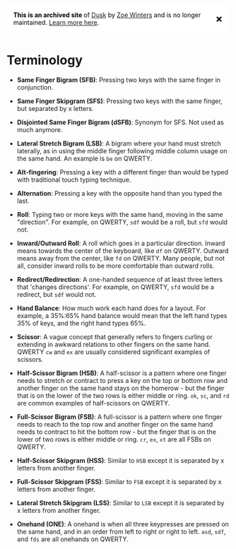 <div class="collapsible" style="display: inline-flex; align-items: center; justify-content: left; border-radius: 5px; padding: 0px 15px; margin-bottom: 10px; background-color: #ffffffff; color: black;">

  <div style="margin-right: 15px;">
    <b>This is an archived site </b> of <a href="https://luminespire.github.io/dusk/">Dusk</a> by <a href="https://github.com/Aorta3698">Zoe Winters</a> and is no longer maintained. <a href="https://github.com/luminespire/dusk/blob/main/README.md">Learn more here</a>.
  </div>

  <span class="close" style="cursor: pointer; font-size: 24px; font-weight: bold; position: relative;">&times;</span>

</div>

<script>
  const banner = document.querySelector('.collapsible');
  const closeButton = banner.querySelector('.close');

  if (localStorage.getItem('bannerClosed') === 'true') {
    banner.style.display = 'none';
  }

  closeButton.addEventListener('click', (event) => {
    banner.style.display = 'none';
    localStorage.setItem('bannerClosed', 'true');
  });
</script>


# Terminology

- **Same Finger Bigram (SFB)**: Pressing two keys with the same finger in conjunction.

- **Same Finger Skipgram (SFS)**: Pressing two keys with the same finger, but separated by x letters.

- **Disjointed Same Finger Bigram (dSFB)**: Synonym for SFS. Not used as much anymore.

- **Lateral Stretch Bigram (LSB)**: A bigram where your hand must stretch laterally, as in using the middle finger following middle column usage on the same hand. An example is `be` on QWERTY.

- **Alt-fingering**: Pressing a key with a different finger than would be typed with traditional touch typing technique.

- **Alternation**: Pressing a key with the opposite hand than you typed the last.

- **Roll**: Typing two or more keys with the same hand, moving in the same "direction". For example, on QWERTY, `sdf` would be a roll, but `sfd` would not.

- **Inward/Outward Roll**: A roll which goes in a particular direction. Inward means towards the center of the keyboard, like `df` on QWERTY. Outward means away from the center, like `fd` on QWERTY. Many people, but not all, consider inward rolls to be more comfortable than outward rolls.

- **Redirect/Redirection**: A one-handed sequence of at least three letters that 'changes directions'. For example, on QWERTY, `sfd` would be a redirect, but `sdf` would not.

- **Hand Balance**: How much work each hand does for a layout. For example, a 35%:65% hand balance would mean that the left hand types 35% of keys, and the right hand types 65%.

- **Scissor**: A vague concept that generally refers to fingers curling or extending in awkward relations to other fingers on the same hand. QWERTY `cw` and `ex` are usually considered significant examples of scissors.

- **Half-Scissor Bigram (HSB)**: A half-scissor is a pattern where one finger needs to stretch or contract to press a key on the top or bottom row and another finger on the same hand stays on the homerow - but the finger that is on the lower of the two rows is either middle or ring. `ok`, `sc`, and `rd` are common examples of half-scissors on QWERTY.

- **Full-Scissor Bigram (FSB)**: A full-scissor is a pattern where one finger needs to reach to the top row and another finger on the same hand needs to contract to hit the bottom row - but the finger that is on the lower of two rows is either middle or ring. `cr`, `ex`, `xt` are all FSBs on QWERTY.

- **Half-Scissor Skipgram (HSS)**: Similar to `HSB` except it is separated by x letters from another finger.

- **Full-Scissor Skipgram (FSS)**: Similar to `FSB` except it is separated by x letters from another finger.

- **Lateral Stretch Skipgram (LSS)**: Similar to `LSB` except it is separated by x letters from another finger.

- **Onehand (ONE)**: A onehand is when all three keypresses are pressed on the same hand, and in an order from left to right or right to left. `asd`, `sdf`, and `fds` are all onehands on QWERTY.


